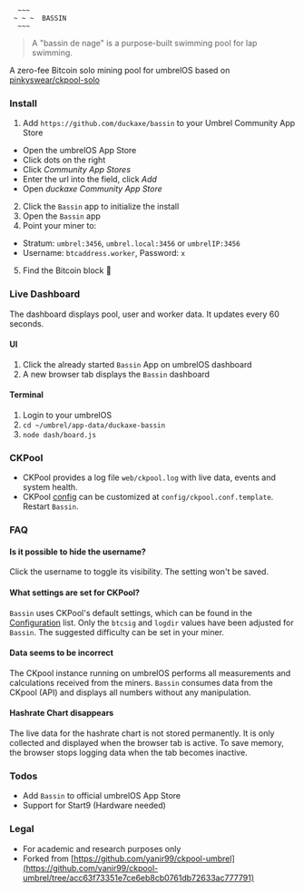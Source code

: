 ```
  ~~~
 ~ ~ ~  BASSIN
  ~~~
```

> A "bassin de nage" is a purpose-built swimming pool for lap swimming.

A zero-fee Bitcoin solo mining pool for umbrelOS based on [pinkyswear/ckpool-solo](https://hub.docker.com/r/pinkyswear/ckpool-solo)

### Install

1. Add `https://github.com/duckaxe/bassin` to your Umbrel Community App Store
  * Open the umbrelOS App Store
  * Click dots on the right
  * Click *Community App Stores*
  * Enter the url into the field, click *Add*
  * Open *duckaxe Community App Store*
2. Click the `Bassin` app to initialize the install
3. Open the `Bassin` app
4. Point your miner to:
  * Stratum: `umbrel:3456`, `umbrel.local:3456` or `umbrelIP:3456`
  * Username: `btcaddress.worker`, Password: `x`
5. Find the Bitcoin block 🎉


### Live Dashboard

The dashboard displays pool, user and worker data. It updates every 60 seconds.

#### UI

1. Click the already started `Bassin` App on umbrelOS dashboard
2. A new browser tab displays the `Bassin` dashboard

#### Terminal

1. Login to your umbrelOS
2. `cd ~/umbrel/app-data/duckaxe-bassin`
3. `node dash/board.js`


### CKPool

* CKPool provides a log file `web/ckpool.log` with live data, events and system health.
* CKPool [config](https://hub.docker.com/r/pinkyswear/ckpool-solo#confckpoolconf) can be customized at `config/ckpool.conf.template`. Restart `Bassin`.


### FAQ

#### Is it possible to hide the username?

Click the username to toggle its visibility. The setting won't be saved.

#### What settings are set for CKPool?

`Bassin` uses CKPool's default settings, which can be found in the [Configuration](https://hub.docker.com/r/pinkyswear/ckpool-solo#configuration) list. Only the `btcsig` and `logdir` values have been adjusted for `Bassin`. The suggested difficulty can be set in your miner.

#### Data seems to be incorrect

The CKpool instance running on umbrelOS performs all measurements and calculations received from the miners. `Bassin` consumes data from the CKpool (API) and displays all numbers without any manipulation.

#### Hashrate Chart disappears

The live data for the hashrate chart is not stored permanently. It is only collected and displayed when the browser tab is active. To save memory, the browser stops logging data when the tab becomes inactive.


### Todos

* Add `Bassin` to official umbrelOS App Store
* Support for Start9 (Hardware needed)


### Legal
* For academic and research purposes only
* Forked from [https://github.com/yanir99/ckpool-umbrel](https://github.com/yanir99/ckpool-umbrel/tree/acc63f73351e7ce6eb8cb0761db72633ac777791)